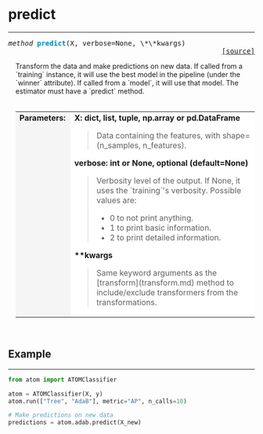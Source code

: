 # predict
---------

<a name="atom"></a>
<pre><em>method</em> <strong style="color:#008AB8">predict</strong>(X, verbose=None, \*\*kwargs) 
<div align="right"><a href="https://github.com/tvdboom/ATOM/blob/master/atom/basepredictor.py#L122">[source]</a></div></pre>
<div style="padding-left:3%">
Transform the data and make predictions on new data. If called from a `training`
 instance, it will use the best model in the pipeline (under the `winner` attribute).
 If called from a `model`, it will use that model. The estimator must have a `predict`
 method.
<br /><br />
<table>
<tr>
<td width="15%" style="vertical-align:top; background:#F5F5F5;"><strong>Parameters:</strong></td>
<td width="75%" style="background:white;">
<strong>X: dict, list, tuple, np.array or pd.DataFrame</strong>
<blockquote>
Data containing the features, with shape=(n_samples, n_features).
</blockquote>
<strong>verbose: int or None, optional (default=None)</strong>
<blockquote>
Verbosity level of the output. If None, it uses the `training`'s verbosity. Possible values are:
<ul>
<li>0 to not print anything.</li>
<li>1 to print basic information.</li>
<li>2 to print detailed information.</li>
</ul>
</blockquote>
<strong>**kwargs</strong>
<blockquote>
Same keyword arguments as the [transform](transform.md) method to
 include/exclude transformers from the transformations.
</blockquote>
</tr>
</table>
</div>
<br />


## Example
----------

```python
from atom import ATOMClassifier

atom = ATOMClassifier(X, y)
atom.run(["Tree", "AdaB"], metric="AP", n_calls=10)

# Make predictions on new data
predictions = atom.adab.predict(X_new)
```
